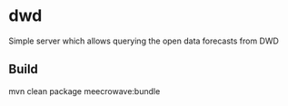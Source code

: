 # dwd
Simple server which allows querying the open data forecasts from DWD
## Build

mvn clean package meecrowave:bundle
